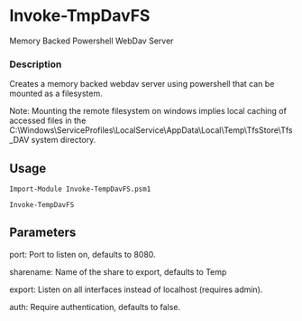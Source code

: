 # Invoke-TmpDavFS
Memory Backed Powershell WebDav Server

### Description
 
Creates a memory backed webdav server using powershell that can be mounted as a filesystem.

Note: Mounting the remote filesystem on windows implies local caching of accessed files in the C:\Windows\ServiceProfiles\LocalService\AppData\Local\Temp\TfsStore\Tfs_DAV system directory.
 
## Usage

```
Import-Module Invoke-TempDavFS.psm1

Invoke-TempDavFS
```

## Parameters

port: Port to listen on, defaults to 8080.

sharename: Name of the share to export, defaults to Temp
 
export: Listen on all interfaces instead of localhost (requires admin).

auth: Require authentication, defaults to false.
